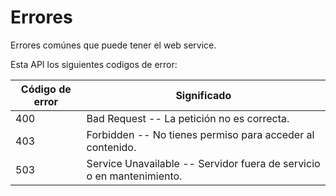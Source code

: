 # Errores

<aside class="notice">
Errores comúnes que puede tener el web service.
</aside>

Esta API los siguientes codigos de error:


Código de error | Significado
---------- | -------
400 | Bad Request -- La petición no es correcta.
403 | Forbidden -- No tienes permiso para acceder al contenido.
503 | Service Unavailable -- Servidor fuera de servicio o en mantenimiento.
